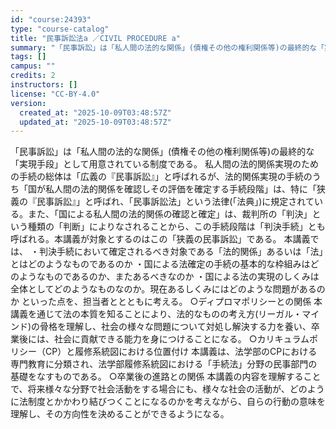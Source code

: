```yaml
---
id: "course:24393"
type: "course-catalog"
title: "民事訴訟法a ／CIVIL PROCEDURE a"
summary: "「民事訴訟」は「私人間の法的な関係」(債権その他の権利関係等)の最終的な「実現手段」として用意されている制度である。 私人間の法的関係実現のための手続の総体は「広義の『民事訴訟』」と呼ばれるが、法的関係実現の手続のうち「国が私人間の法的関係…"
tags: []
campus: ""
credits: 2
instructors: []
license: "CC-BY-4.0"
version:
  created_at: "2025-10-09T03:48:57Z"
  updated_at: "2025-10-09T03:48:57Z"
---
```

「民事訴訟」は「私人間の法的な関係」(債権その他の権利関係等)の最終的な「実現手段」として用意されている制度である。 私人間の法的関係実現のための手続の総体は「広義の『民事訴訟』」と呼ばれるが、法的関係実現の手続のうち「国が私人間の法的関係を確認しその評価を確定する手続段階」は、特に「狭義の『民事訴訟』」と呼ばれ、「民事訴訟法」という法律(「法典」)に規定されている。また、「国による私人間の法的関係の確認と確定」は、裁判所の「判決」という種類の「判断」によりなされることから、この手続段階は「判決手続」とも呼ばれる。本講義が対象とするのはこの「狭義の民事訴訟」である。 本講義では、 ・判決手続において確定されるべき対象である「法的関係」あるいは「法」とはどのようなものであるのか ・国による法確定の手続の基本的な枠組みはどのようなものであるのか、またあるべきなのか ・国による法の実現のしくみは全体としてどのようなものなのか。現在あるしくみにはどのような問題があるのか といった点を、担当者ととともに考える。 ○ディプロマポリシーとの関係 本講義を通じて法の本質を知ることにより、法的なものの考え方(リーガル・マインド)の骨格を理解し、社会の様々な問題について対処し解決する力を養い、卒業後には、社会に貢献できる能力を身につけることになる。 ○カリキュラムポリシー（CP）と履修系統図における位置付け 本講義は、法学部のCPにおける専門教育に分類され、法学部履修系統図における「手続法」分野の民事部門の基礎をなすものである。 ○卒業後の進路との関係 本講義の内容を理解することで、将来様々な分野で社会活動をする場合にも、様々な社会の活動が、どのように法制度とかかわり結びつくことになるのかを考えながら、自らの行動の意味を理解し、その方向性を決めることができるようになる。
